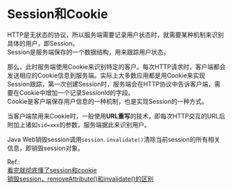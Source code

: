 # Session和Cookie

HTTP是无状态的协议，所以服务端需要记录用户状态时，就需要某种机制来识别具体的用户，即Session。  
Session是服务端保存的一个数据结构，用来跟踪用户状态。

那么，此时服务端使用Cookie来识别特定的客户。每次HTTP请求时，客户端都会发送相应的Cookie信息到服务端。实际上大多数应用都是用Cookie来实现Session跟踪，第一次创建Session时，服务端会在HTTP协议中告诉客户端，需要在Cookie中增加一个记录SessionId的字段。  
Cookie是客户端保存用户信息的一种机制，也是实现Session的一种方式。

当客户端禁用来Cookie时，一般使用**URL重写**的技术，即每次HTTP交互的URL后附加上诸如`sid=xxx`的参数，服务端据此来识别用户。

Java Web销毁session调用`session.invalidate()`清除当前session的所有相关信息，即销毁session对象。

Ref.:  
[看完就彻底懂了session和cookie](http://www.jianshu.com/p/25802021be63)  
[销毁session，removeAttribute()和invalidate()的区别](http://blog.csdn.net/u010786672/article/details/11659741)  

